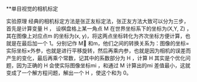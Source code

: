 **单目视觉的相机标定

实验原理
经典的相机标定方法是张正友标定法，张正友方法大致可以分为三步，首先是计算变量 H ，
设棋盘格上某一角点 M 在世界坐标系下的坐标为(X,Y, Z) ，其在图像上对应点m 的坐标为(x, y)，将这两点坐标转化为齐次坐标方便计算，也就是在最后加一个 1。分别记作 M 和m，他们之间的转换关系为：图像的坐标=实际坐标×外参，也就是进行平移旋转，然后再乘内参，也就是因为相机的误差而产生的变化，最后再乘个常数，记其中的系数部分为 H ，计算 H 其实是个优化问题，因为正确的 H 会使实际图像坐标mi ，和通过 M 计算出的mi 差值最小，这就变成了一个解方程问题，解出一个 H ，使这个和为 0。

